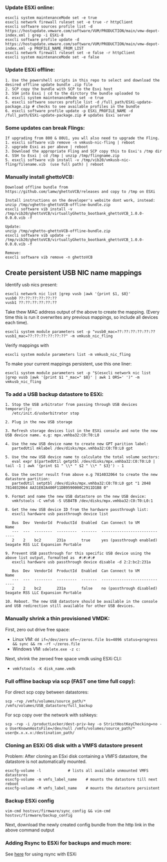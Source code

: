 
### Update ESXi online:
    esxcli system maintenanceMode set -e true
    esxcli network firewall ruleset set -e true -r httpClient
    esxcli software sources profile list -d https://hostupdate.vmware.com/software/VUM/PRODUCTION/main/vmw-depot-index.xml | grep -i ESXi-8
    esxcli software profile update -d https://hostupdate.vmware.com/software/VUM/PRODUCTION/main/vmw-depot-index.xml -p PROFILE_NAME_FROM_LIST
    esxcli network firewall ruleset set -e false -r httpClient
	esxcli system maintenanceMode set -e false
	
### Update ESXi offline:
    1. Use the powershell scripts in this repo to select and download the desired offline update bundle .zip file
	2. SCP copy the bundle with SCP to the Esxi host
	3. SSH into Esxi | cd to the dirctory the bundle uploaded to  	
    4. esxcli system maintenanceMode set -e true
	5. esxcli software sources profile list -d /full_path/ESXi-update-package.zip # checks to see available profiles in the bundle
	6. esxcli software profile update -p ESXi_PROFILE_NAME -d /full_path/ESXi-update-package.zip # updates Esxi server

### Some updates can break Flings:
	If upgrading from 800 & 80U1, you wll also need to upgrade the Fling.
	1. esxcli software vib remove -n vmkusb-nic-fling | reboot
	2. upgrade Esxi as per above | reboot
	3. Download the appropriate Fling and SCP copy this to Esxi's /tmp dir 
	4. SSH to Esxi | cd /tmp | unzip /tmp/flingname.zip
	5. esxcli software vib install -v /tmp/vib20/vmkusb-nic-fling/filename.vib  (use full path) | reboot
 
### Manually install ghettoVCB:

    Download offline bundle from https://github.com/lamw/ghettoVCB/releases and copy to /tmp on ESXi
    
    Install instructions on the developer's website dont work, instead:
    unzip /tmp/vghetto-ghettoVCB-offline-bundle.zip
    esxcli software vib install -v /tmp/vib20/ghettoVCB/virtuallyGhetto_bootbank_ghettoVCB_1.0.0-0.0.0.vib -f

    Update:
    unzip /tmp/vghetto-ghettoVCB-offline-bundle.zip
    esxcli software vib update -v /tmp/vib20/ghettoVCB/virtuallyGhetto_bootbank_ghettoVCB_1.0.0-0.0.0.vib -f

    Remove:
    esxcli software vib remove -n ghettoVCB
	
## Create persistent USB NIC name mappings

Identify usb nics present:
```
esxcli network nic list |grep vusb |awk '{print $1, $8}'
vusb0 ??:??:??:??:??:??
vusb1 ??:??:??:??:??:??
```

Take thew MAC address output of the above to create the mapping. (Every time this is run it overwrites any previous mappings, so include all devices each time). 
```
esxcli system module parameters set -p "vusb0_mac=??:??:??:??:??:?? vusb1_mac=??:??:??:??:??:??" -m vmkusb_nic_fling
```

Verify mappings with
```
esxcli system module parameters list -m vmkusb_nic_fling
```

To make your current mappings persistent, use this one liner:
```
esxcli system module parameters set -p "$(esxcli network nic list |grep vusb |awk '{print $1 "_mac=" $8}' | awk 1 ORS=' ')" -m vmkusb_nic_fling
```	

### To add a USB backup datastore to ESXi:

    1. Stop the USB arbitrator from passing through USB devices temporarily:
       /etc/init.d/usbarbitrator stop

    2. Plug in the new USB storage

    3. Refresh storage devices list in the ESXi console and note the new USB device name. e.g: mpx.vmhba32:C0:T0:L0

    4. Use the new USB device name to create new GPT parition label:
       partedUtil mklabel /dev/disks/mpx.vmhba32:C0:T0:L0 gpt

    5. Use the new USB device name to calculate the total volume sectors:
       eval expr $(partedUtil getptbl /dev/disks/mpx.vmhba32:C0:T0:L0 | tail -1 | awk '{print $1 " \\* " $2 " \\* " $3}') - 1

    6. Use the sector result from above e.g 7814032064 to create the new datastore partition:
       partedUtil setptbl /dev/disks/mpx.vmhba32:C0:T0:L0 gpt "1 2048 7814032064 AA31E02A400F11DB9590000C2911D1B8 0"

    9. Format and name the new USB datastore on the new USB device:
       vmkfstools -C vmfs6 -S USB4TB /dev/disks/mpx.vmhba32:C0:T0:L0:1

    8. Get the new USB device ID from the hardware passthrough list:
       esxcli hardware usb passthrough device list
   
       Bus  Dev  VendorId  ProductId  Enabled  Can Connect to VM          Name
       ---  ---  --------  ---------  -------  -------------------------  ----
       2    2    bc2       231a       true     yes (passthrough enabled)  Seagate RSS LLC Expansion Portable

    9. Prevent USB passthrough for this specific USB device using the above list output, formatted as  #:#:#:#
       esxcli hardware usb passthrough device disable -d 2:2:bc2:231a

       Bus  Dev  VendorId  ProductId  Enabled  Can Connect to VM          Name
       ---  ---  --------  ---------  -------  -------------------------  ----
       2    2    bc2       231a       false    no (passthrough disabled)  Seagate RSS LLC Expansion Portable

    10. Reboot. The new USB datastore should be available in the console and USB redirection still available for other USB devices.

### Manually shrink a thin provisioned VMDK:

First, zero out drive free space:
- Linux VM: ```dd if=/dev/zero of=~/zeros.file bs=4096 status=progress && sync && rm -rf ~/zeros.file```
- Windows VM: ```sdelete.exe -z c:```

Next, shrink the zeroed free space vmdk using ESXi CLI:
- ```vmkfstools -K disk_name.vmdk```

### Full offline backup via scp (FAST one time full copy):

For direct scp copy between datastores:
```
scp -rvp /vmfs/volumes/source_path/* /vmfs/volumes/USB_datastore/full_backup
```

For scp copy over the network with sshkeys: 
```
scp -rvp -i /productLocker/dest-priv-key -o StrictHostKeyChecking=no -o UserKnownHostsFile=/dev/null /vmfs/volumes/source_path/* user@x.x.x.x:/destination_path/
```

### Cloning an ESXi OS disk with a VMFS datastore present
Problem: After cloning an ESxi disk containing a VMFS datastore, the datastore is not automatically mounted.

```
esxcfg-volume -l  			# lists all available unmounted VMFS datastores
esxcfg-volume -m vmfs_label_name	# mounts the datastore till next reboot
esxcfg-volume -M vmfs_label_name	# mounts the datastore persistent

```

### Backup ESXi config

```
vim-cmd hostsvc/firmware/sync_config && vim-cmd hostsvc/firmware/backup_config
```
Next, download the newly created config bundle from the http link in the above command output

### Adding Rsync to ESXi for backups and much more: 
See [here](https://github.com/itiligent/RSYNC-for-ESXi) for using rsync with ESXi



